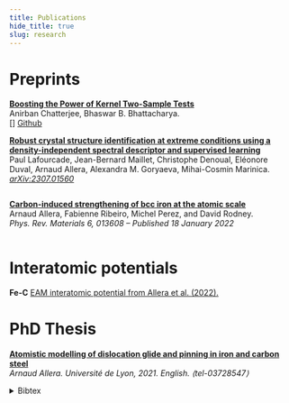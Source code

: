 ```yaml
---
title: Publications
hide_title: true
slug: research
---
```



# Preprints

[**Boosting the Power of Kernel Two-Sample Tests**](https://arxiv.org/abs/2302.10687)     
Anirban Chatterjee, Bhaswar B. Bhattacharya.     
<sm>
[<i href = "https://github.com/anirbanc96/anirban/blob/main/data/Research/2023KERNEL.pdf" class="fa-solid fa-file-pdf"></i>] [<i class="fab fa-github"></i> Github](https://github.com/anirbanc96/MMMD-boost-kernel-two-sample)
</sm>


[**Robust crystal structure identification at extreme conditions using a density-independent spectral descriptor and supervised learning**](https://arxiv.org/abs/2307.01560)     
Paul Lafourcade, Jean-Bernard Maillet, Christophe Denoual, Eléonore Duval, Arnaud Allera, Alexandra M. Goryaeva, Mihai-Cosmin Marinica. 
<sm>
[<i class="ai ai-arxiv ai"></i> *arXiv:2307.01560*](https://arxiv.org/abs/2307.01560) 
</sm>



<!-- Wrap your content in a container div -->
<div class="content-container">

[**Carbon-induced strengthening of bcc iron at the atomic scale**](https://doi.org/10.1103/PhysRevMaterials.6.013608)     
Arnaud Allera, Fabienne Ribeiro, Michel Perez, and David Rodney.          
<sm>
*Phys. Rev. Materials 6, 013608 – Published 18 January 2022*
</sm>
<!-- Add the image and give it a class for styling -->
<img class="side-image" src="/images/p1.png" alt="" />
</div>


# Interatomic potentials

**Fe-C** [EAM interatomic potential from Allera et al. (2022).](https://github.com/arn-all/FeC-EAM-potential)

# PhD Thesis

[**Atomistic modelling of dislocation glide and pinning in iron and carbon steel**](https://theses.hal.science/tel-03728547)        
<sm> *Arnaud Allera. Université de Lyon, 2021. English. ⟨tel-03728547⟩*  
</sm>

<details><summary>Bibtex</summary>
<p>

```
@phdthesis{allera:tel-03728547,
  TITLE = {{Atomistic modelling of dislocation glide and pinning in iron and carbon steel}},
  AUTHOR = {Allera, Arnaud},
  URL = {https://theses.hal.science/tel-03728547},
  NUMBER = {2021LYSE1293},
  SCHOOL = {{Universit{\'e} de Lyon}},
  YEAR = {2021},
  MONTH = Dec,
  KEYWORDS = {Plasticity ; Atomistic simulation ; Dislocations ; Crystal defects ; Molecular dynamics ; Interatomic potential ; Steel ; Plasticit{\'e} ; Simulation atomistique ; Dislocations ; D{\'e}fauts cristallins ; Dynamique mol{\'e}culaire ; Potentiel interatomique ; Acier},
  TYPE = {Theses},
  PDF = {https://theses.hal.science/tel-03728547/file/TH2021ALLERAARNAUD.pdf},
  HAL_ID = {tel-03728547},
  HAL_VERSION = {v1},
}
```

</p>
</details>

 
<!-- Add a style tag with CSS to control the layout -->
<style>
  .content-container {
    display: flex;
    align-items: flex-start;
  }
  .text-container {
    flex-grow: 1;
  }

  .side-image {
    margin-top: 5px;
    margin-left: 30px; /* Adjust the space between the image and the text */
    max-width: 40%; /* Adjust the width of the image */
    border-radius: 2%; /* Make the image circular */
    overflow: hidden; /* Hide anything outside of the circle */
  }

  /* Responsive design for smaller screens */
  @media (max-width: 768px) {
    .side-image {
      max-width: 100%;
      margin-left: 0;
      margin-bottom: 20px;
    }

    .content-container {
      flex-direction: column;
    }
  }
</style>
